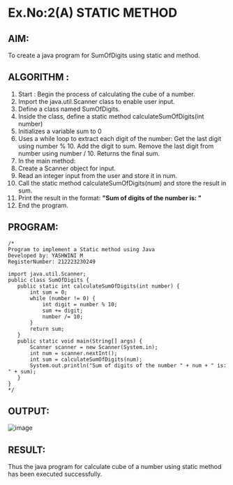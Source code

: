 # Ex.No:2(A)  STATIC METHOD

## AIM:
To create a java program for SumOfDigits using static and method.

## ALGORITHM :
1.  Start : Begin the process of calculating the cube of a number.
2.	Import the java.util.Scanner class to enable user input.
3.	Define a class named SumOfDigits.
4.	Inside the class, define a static method calculateSumOfDigits(int number)
5.	Initializes a variable sum to 0
6.	Uses a while loop to extract each digit of the number:
   Get the last digit using number % 10.
  	Add the digit to sum.
   Remove the last digit from number using number / 10.
   Returns the final sum.
7.	In the main method:
8.	Create a Scanner object for input.
9.	Read an integer input from the user and store it in num.
10.	Call the static method calculateSumOfDigits(num) and store the result in sum.
11.	Print the result in the format:
           **"Sum of digits of the number <num> is: <sum>"**
12.	End the program.

## PROGRAM:
 ```
/*
Program to implement a Static method using Java
Developed by: YASHWINI M
RegisterNumber: 212223230249

import java.util.Scanner;
public class SumOfDigits {
    public static int calculateSumOfDigits(int number) {
        int sum = 0;
        while (number != 0) {
            int digit = number % 10;
            sum += digit;
            number /= 10;
        }
        return sum;
    }
    public static void main(String[] args) {
        Scanner scanner = new Scanner(System.in);
        int num = scanner.nextInt();
        int sum = calculateSumOfDigits(num);
        System.out.println("Sum of digits of the number " + num + " is: " + sum);
    }
}
*/
```

## OUTPUT:
![image](https://github.com/user-attachments/assets/8925b0d4-9d2e-4a3a-8538-43562cac4748)

## RESULT:
Thus the java program for calculate cube of a number using static method has been executed successfully.
